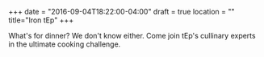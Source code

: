 +++
date = "2016-09-04T18:22:00-04:00"
draft = true
location = ""
title="Iron tEp"
+++

What's for dinner? We don't know either. Come join tEp's cullinary experts in the ultimate cooking challenge.
